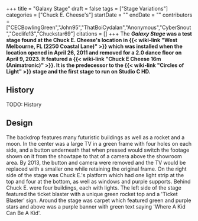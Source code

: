 +++
title = "Galaxy Stage"
draft = false
tags = ["Stage Variations"]
categories = ["Chuck E. Cheese's"]
startDate = ""
endDate = ""
contributors = ["CECBowlingGreen","John95","ThatBoiCydalan","Anonymous","CyberSnout","Ceclife13","Chuckstar69"]
citations = []
+++
The ***Galaxy Stage* was a test stage found at the Chuck E. Cheese's location in {{< wiki-link "West Melbourne, FL (2250 Coastal Lane)" >}} which was installed when the location opened in April 26, 2011 and removed for a 2.0 dance floor on April 9, 2023. It featured a {{< wiki-link "Chuck E Cheese 16m (Animatronic)" >}}. It is the predecessor to the {{< wiki-link "Circles of Light" >}} stage and the first stage to run on Studio C HD.**

## History

TODO: History

## Design

The backdrop features many futuristic buildings as well as a rocket and a moon. In the center was a large TV in a green frame with four holes on each side, and a button underneath that when pressed would switch the footage shown on it from the showtape to that of a camera above the showroom area. By 2013, the button and camera were removed and the TV would be replaced with a smaller one while retaining the original frame. On the right side of the stage was Chuck E.'s platform which had one light strip at the top and four at the bottom, as well as windows and purple supports. Behind Chuck E. were four buildings, each with lights. The left side of the stage featured the ticket blaster with a unique green rocket top and a 'Ticket Blaster' sign. Around the stage was carpet which featured green and purple stars and above was a purple banner with green text saying 'Where A Kid Can Be A Kid'.
